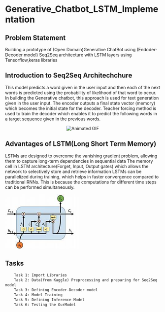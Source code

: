 # Generative_Chatbot_LSTM_Implementation

## Problem Statement
Building a prototype of (Open Domain)Generative ChatBot using (Endoder-Decoder model) Seq2Seq architecture with LSTM layers using Tensorflow,keras libraries

## Introduction to Seq2Seq Architechchure

This model predicts a word given in the user input and then each of the next words is predicted using the probability of likelihood of that word to occur. In building the Generative chatbot, this approach is used for text generation given in the user input.
The encoder outputs a final state vector (memory) which becomes the initial state for the decoder. Teacher forcing method is used to train the decoder which enables it to predict the following words in a target sequence given in the previous words. 

<p align="center">
  <img src="https://cdn-images-1.medium.com/max/1600/1*bnRvZDDapHF8Gk8soACtCQ.gif" alt="Animated GIF">
</p>

## Advantages of LSTM(Long Short Term Memory)

LSTMs are designed to overcome the vanishing gradient problem, allowing them to capture long-term dependencies in sequential data
The memory cell in LSTM architecture(Forget, Input, Output gates) which allows the network to selectively store and retrieve information
LSTMs can be parallelized during training, which helps in faster convergence compared to traditional RNNs. This is because the computations for different time steps can be performed simultaneously.

![Alt Text](https://github.com/Jagruthi-Sarikonda/Generative_Chatbot_LSTM_Implementation/blob/main/lstm_memory_cell.jpg "LSTM Memory cell")


## Tasks
```
    Task 1: Import Libraries
    Task 2: Data(from Kaggle) Preprocessing and preparing for Seq2Seq model
    Task 3: Defining Encoder-Decoder model
    Task 4: Model Training
    Task 5: Defining Inference Model
    Task 6: Testing the OurModel
```
